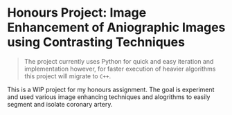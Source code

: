 # Honours Project: Image Enhancement of Aniographic Images using Contrasting Techniques

> The project currently uses Python for quick and easy iteration and implementation however, for faster execution of heavier algorithms this project will migrate to `C++`.

This is a WIP project for my honours assignment. The goal is experiment and used various image enhancing techniques and alogrithms to easily segment and isolate coronary artery.
